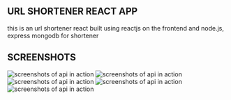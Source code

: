 ## URL SHORTENER REACT APP
this is an url shortener react built using reactjs on the frontend and node.js, express mongodb for shortener 


## SCREENSHOTS
<img src='https://ik.imagekit.io/x761p7oyp/shortly/Screenshot__175__8x8Vadbd6.png?ik-sdk-version=javascript-1.4.3&updatedAt=1663172192657' alt='screenshots of api in action' />

<img src='https://ik.imagekit.io/x761p7oyp/shortly/Screenshot__181__XdlXzNzac.png?ik-sdk-version=javascript-1.4.3&updatedAt=1663172192602' alt='screenshots of api in action' />
<img src='https://ik.imagekit.io/x761p7oyp/shortly/Screenshot__177__ZVEuphH2y3.png?ik-sdk-version=javascript-1.4.3&updatedAt=1663172192697' alt='screenshots of api in action' />
<img src='https://ik.imagekit.io/x761p7oyp/shortly/Screenshot__180__Nf3h6XjapT.png?ik-sdk-version=javascript-1.4.3&updatedAt=1663172192540' alt='screenshots of api in action' />
<img src='https://ik.imagekit.io/x761p7oyp/shortly/Screenshot__179__r59VXX9T4Z.png?ik-sdk-version=javascript-1.4.3&updatedAt=1663172192708' alt='screenshots of api in action' />